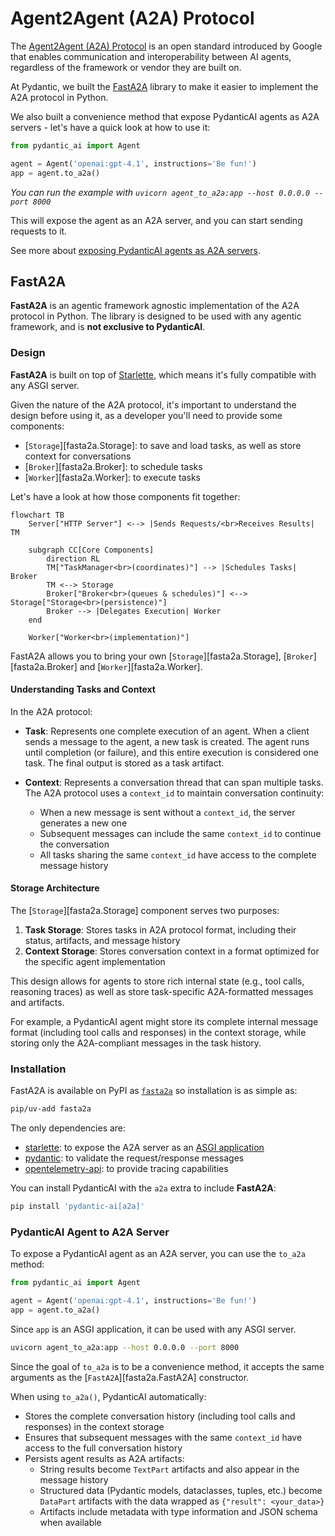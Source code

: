 # Agent2Agent (A2A) Protocol

The [Agent2Agent (A2A) Protocol](https://google.github.io/A2A/) is an open standard introduced by Google that enables
communication and interoperability between AI agents, regardless of the framework or vendor they are built on.

At Pydantic, we built the [FastA2A](#fasta2a) library to make it easier to implement the A2A protocol in Python.

We also built a convenience method that expose PydanticAI agents as A2A servers - let's have a quick look at how to use it:

```py {title="agent_to_a2a.py" hl_lines="4"}
from pydantic_ai import Agent

agent = Agent('openai:gpt-4.1', instructions='Be fun!')
app = agent.to_a2a()
```

_You can run the example with `uvicorn agent_to_a2a:app --host 0.0.0.0 --port 8000`_

This will expose the agent as an A2A server, and you can start sending requests to it.

See more about [exposing PydanticAI agents as A2A servers](#pydanticai-agent-to-a2a-server).

## FastA2A

**FastA2A** is an agentic framework agnostic implementation of the A2A protocol in Python.
The library is designed to be used with any agentic framework, and is **not exclusive to PydanticAI**.

### Design

**FastA2A** is built on top of [Starlette](https://www.starlette.io), which means it's fully compatible with any ASGI server.

Given the nature of the A2A protocol, it's important to understand the design before using it, as a developer
you'll need to provide some components:

- [`Storage`][fasta2a.Storage]: to save and load tasks, as well as store context for conversations
- [`Broker`][fasta2a.Broker]: to schedule tasks
- [`Worker`][fasta2a.Worker]: to execute tasks

Let's have a look at how those components fit together:

```mermaid
flowchart TB
    Server["HTTP Server"] <--> |Sends Requests/<br>Receives Results| TM

    subgraph CC[Core Components]
        direction RL
        TM["TaskManager<br>(coordinates)"] --> |Schedules Tasks| Broker
        TM <--> Storage
        Broker["Broker<br>(queues & schedules)"] <--> Storage["Storage<br>(persistence)"]
        Broker --> |Delegates Execution| Worker
    end

    Worker["Worker<br>(implementation)"]
```

FastA2A allows you to bring your own [`Storage`][fasta2a.Storage], [`Broker`][fasta2a.Broker] and [`Worker`][fasta2a.Worker].

#### Understanding Tasks and Context

In the A2A protocol:

- **Task**: Represents one complete execution of an agent. When a client sends a message to the agent, a new task is created. The agent runs until completion (or failure), and this entire execution is considered one task. The final output is stored as a task artifact.

- **Context**: Represents a conversation thread that can span multiple tasks. The A2A protocol uses a `context_id` to maintain conversation continuity:
  - When a new message is sent without a `context_id`, the server generates a new one
  - Subsequent messages can include the same `context_id` to continue the conversation
  - All tasks sharing the same `context_id` have access to the complete message history

#### Storage Architecture

The [`Storage`][fasta2a.Storage] component serves two purposes:

1. **Task Storage**: Stores tasks in A2A protocol format, including their status, artifacts, and message history
2. **Context Storage**: Stores conversation context in a format optimized for the specific agent implementation

This design allows for agents to store rich internal state (e.g., tool calls, reasoning traces) as well as store task-specific A2A-formatted messages and artifacts.

For example, a PydanticAI agent might store its complete internal message format (including tool calls and responses) in the context storage, while storing only the A2A-compliant messages in the task history.


### Installation

FastA2A is available on PyPI as [`fasta2a`](https://pypi.org/project/fasta2a/) so installation is as simple as:

```bash
pip/uv-add fasta2a
```

The only dependencies are:

- [starlette](https://www.starlette.io): to expose the A2A server as an [ASGI application](https://asgi.readthedocs.io/en/latest/)
- [pydantic](https://pydantic.dev): to validate the request/response messages
- [opentelemetry-api](https://opentelemetry-python.readthedocs.io/en/latest): to provide tracing capabilities

You can install PydanticAI with the `a2a` extra to include **FastA2A**:

```sh
pip install 'pydantic-ai[a2a]'
```

### PydanticAI Agent to A2A Server

To expose a PydanticAI agent as an A2A server, you can use the `to_a2a` method:

```python {title="agent_to_a2a.py"}
from pydantic_ai import Agent

agent = Agent('openai:gpt-4.1', instructions='Be fun!')
app = agent.to_a2a()
```

Since `app` is an ASGI application, it can be used with any ASGI server.

```bash
uvicorn agent_to_a2a:app --host 0.0.0.0 --port 8000
```

Since the goal of `to_a2a` is to be a convenience method, it accepts the same arguments as the [`FastA2A`][fasta2a.FastA2A] constructor.

When using `to_a2a()`, PydanticAI automatically:

- Stores the complete conversation history (including tool calls and responses) in the context storage
- Ensures that subsequent messages with the same `context_id` have access to the full conversation history
- Persists agent results as A2A artifacts:
  - String results become `TextPart` artifacts and also appear in the message history
  - Structured data (Pydantic models, dataclasses, tuples, etc.) become `DataPart` artifacts with the data wrapped as `{"result": <your_data>}`
  - Artifacts include metadata with type information and JSON schema when available
